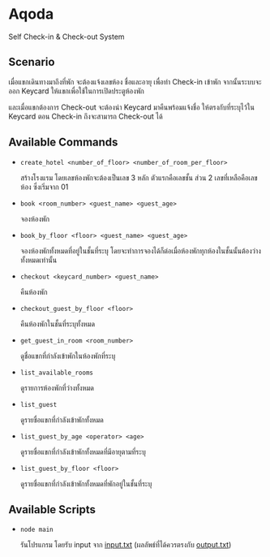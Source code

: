 # Aqoda

Self Check-in & Check-out System

## Scenario

เมื่อแขกเดินทางมาถึงที่พัก จะต้องแจ้งเลขห้อง ชื่อและอายุ เพื่อทำ Check-in เข้าพัก จากนั้นระบบจะออก Keycard ให้แขกเพื่อใช้ในการเปิดประตูห้องพัก

และเมื่อแขกต้องการ Check-out จะต้องนำ Keycard มาคืนพร้อมแจ้งชื่อ ให้ตรงกับที่ระบุไว้ใน Keycard ตอน Check-in ถึงจะสามารถ Check-out ได้

## Available Commands

- `create_hotel <number_of_floor> <number_of_room_per_floor>`

  สร้างโรงแรม โดยเลขห้องพักจะต้องเป็นเลข 3 หลัก ตัวแรกคือเลขชั้น ส่วน 2 เลขที่เหลือคือเลขห้อง ซึ่งเริ่มจาก 01

- `book <room_number> <guest_name> <guest_age>`

  จองห้องพัก

- `book_by_floor <floor> <guest_name> <guest_age>`

  จองห้องพักทั้งหมดที่อยู่ในชั้นที่ระบุ โดยจะทำการจองได้ก็ต่อเมื่อห้องพักทุกห้องในชั้นนั้นต้องว่างทั้งหมดเท่านั้น

- `checkout <keycard_number> <guest_name>`

  คืนห้องพัก

- `checkout_guest_by_floor <floor>`

  คืนห้องพักในชั้นที่ระบุทั้งหมด

- `get_guest_in_room <room_number>`

  ดูชื่อแขกที่กำลังเข้าพักในห้องพักที่ระบุ

- `list_available_rooms`

  ดูรายการห้องพักที่ว่างทั้งหมด

- `list_guest`

  ดูรายชื่อแขกที่กำลังเข้าพักทั้งหมด

- `list_guest_by_age <operator> <age>`

  ดูรายชื่อแขกที่กำลังเข้าพักทั้งหมดที่มีอายุตามที่ระบุ

- `list_guest_by_floor <floor>`

  ดูรายชื่อแขกที่กำลังเข้าพักทั้งหมดที่พักอยู่ในชั้นที่ระบุ

## Available Scripts

- `node main`

  รันโปรแกรม โดยรับ input จาก [input.txt](input.txt) (ผลลัพธ์ที่ได้ควรตรงกับ [output.txt](output.txt))
